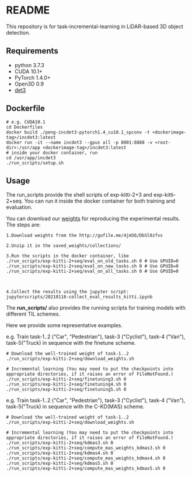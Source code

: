 # README

This repository is for task-incremental-learning in LiDAR-based 3D object detection.

## Requirements

- python 3.7.3
- CUDA 10.1+
- PyTorch 1.4.0+
- Open3D 0.9
- [det3](https://github.com/pyun-ram/det3)

## Dockerfile

```
# e.g. CUDA10.1
cd Dockerfiles
docker build ./peng-incdet3-pytorch1.4_cu10.1_spconv -t <dockerimage-tag>/incdet3:latest
docker run -it --name incdet3 --gpus all -p 8001:8888 -v <root-dir>:/usr/app <dockerimage-tag>/incdet3:latest
# inside your docker container, run
cd /usr/app/incdet3
./run_scripts/setup.sh
```

## Usage

The run_scripts provide the shell scripts of exp-kitti-2+3 and exp-kitti-2+seq.
You can run it inside the docker container for both training and evaluation.

You can download our [weights](http://gofile.me/4jm56/DbSl0zfvs) for reproducing the experimental results. The steps are:

```
1.Download weights from the http://gofile.me/4jm56/DbSl0zfvs

2.Unzip it in the saved_weights/collections/

3.Run the scripts in the docker container, like
./run_scripts/exp-kitti-2+seq/eval_on_old_tasks.sh 0 # Use GPUID=0
./run_scripts/exp-kitti-2+seq/eval_on_new_tasks.sh 0 # Use GPUID=0
./run_scripts/exp-kitti-2+seq/eval_on_all_tasks.sh 0 # Use GPUID=0



4.Collect the results using the jupyter script: 
jupyterscripts/20210118-collect_eval_results_kitti.ipynb

```

The **run_scripts/** also provides the running scripts for training models with different TIL schemes.

Here we provide some representative examples.

e.g. Train task-1..2 ("Car", "Pedestrian"), task-3 ("Cyclist"), task-4 ("Van"), task-5("Truck) in sequence with the finetune scheme.
```
# Download the well-trained weight of task-1..2
./run_scripts/exp-kitti-2+seq/download_weights.sh

# Incremental learning (You may need to put the checkpoints into appropriate directories, if it raises an error of FileNotFound.)
./run_scripts/exp-kitti-2+seq/finetuning3.sh 0
./run_scripts/exp-kitti-2+seq/finetuning4.sh 0
./run_scripts/exp-kitti-2+seq/finetuning5.sh 0
```

e.g. Train task-1..2 ("Car", "Pedestrian"), task-3 ("Cyclist"), task-4 ("Van"), task-5("Truck) in sequence with the C-KD(MAS) scheme.
```
# Download the well-trained weight of task-1..2
./run_scripts/exp-kitti-2+seq/download_weights.sh

# Incremental learning (You may need to put the checkpoints into appropriate directories, if it raises an error of FileNotFound.)
./run_scripts/exp-kitti-2+seq/kdmas3.sh 0
./run_scripts/exp-kitti-2+seq/compute_mas_weights_kdmas3.sh 0
./run_scripts/exp-kitti-2+seq/kdmas4.sh 0
./run_scripts/exp-kitti-2+seq/compute_mas_weights_kdmas4.sh 0
./run_scripts/exp-kitti-2+seq/kdmas5.sh 0
./run_scripts/exp-kitti-2+seq/compute_mas_weights_kdmas5.sh 0
```

